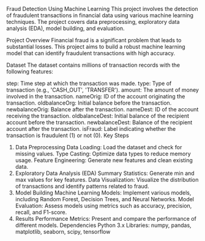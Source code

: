 Fraud Detection Using Machine Learning
This project involves the detection of fraudulent transactions in financial data using various machine learning techniques. The project covers data preprocessing, exploratory data analysis (EDA), model building, and evaluation.

Project Overview
Financial fraud is a significant problem that leads to substantial losses. This project aims to build a robust machine learning model that can identify fraudulent transactions with high accuracy.

Dataset
The dataset contains millions of transaction records with the following features:

step: Time step at which the transaction was made.
type: Type of transaction (e.g., 'CASH_OUT', 'TRANSFER').
amount: The amount of money involved in the transaction.
nameOrig: ID of the account originating the transaction.
oldbalanceOrg: Initial balance before the transaction.
newbalanceOrig: Balance after the transaction.
nameDest: ID of the account receiving the transaction.
oldbalanceDest: Initial balance of the recipient account before the transaction.
newbalanceDest: Balance of the recipient account after the transaction.
isFraud: Label indicating whether the transaction is fraudulent (1) or not (0).
Key Steps
1. Data Preprocessing
Data Loading: Load the dataset and check for missing values.
Type Casting: Optimize data types to reduce memory usage.
Feature Engineering: Generate new features and clean existing data.
2. Exploratory Data Analysis (EDA)
Summary Statistics: Generate min and max values for key features.
Data Visualization: Visualize the distribution of transactions and identify patterns related to fraud.
3. Model Building
Machine Learning Models: Implement various models, including Random Forest, Decision Trees, and Neural Networks.
Model Evaluation: Assess models using metrics such as accuracy, precision, recall, and F1-score.
4. Results
Performance Metrics: Present and compare the performance of different models.
Dependencies
Python 3.x
Libraries: numpy, pandas, matplotlib, seaborn, scipy, tensorflow

